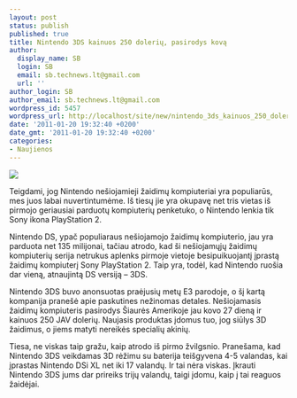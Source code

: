 ```yaml
---
layout: post
status: publish
published: true
title: Nintendo 3DS kainuos 250 dolerių, pasirodys kovą
author:
  display_name: SB
  login: SB
  email: sb.technews.lt@gmail.com
  url: ''
author_login: SB
author_email: sb.technews.lt@gmail.com
wordpress_id: 5457
wordpress_url: http://localhost/site/new/nintendo_3ds_kainuos_250_doleriu_pasirodys_kova/
date: '2011-01-20 19:32:40 +0200'
date_gmt: '2011-01-20 19:32:40 +0200'
categories:
- Naujienos
---
```

<div class="imgright"><img src="http://technews.lt/upload/E3-2010-Star-Fox-64-3DS-Screenshot-Gallery.jpg"  /></div>
<p>Teigdami, jog Nintendo nešiojamieji žaidimų kompiuteriai yra populiarūs, mes juos labai nuvertintumėme. Iš tiesų jie yra okupavę net tris vietas iš pirmojo geriausiai parduotų kompiuterių penketuko, o Nintendo lenkia tik Sony ikona PlayStation 2.</p>
<p>Nintendo DS, ypač populiaraus nešiojamojo žaidimų kompiuterio, jau yra parduota net 135 milijonai, tačiau atrodo, kad ši nešiojamųjų žaidimų kompiuterių serija netrukus aplenks pirmoje vietoje besipuikuojantį įprastą žaidimų kompiuterį Sony PlayStation 2. Taip yra, todėl, kad Nintendo ruošia dar vieną, atnaujintą DS versiją – 3DS.</p>
<p>Nintendo 3DS buvo anonsuotas praėjusių metų E3 parodoje, o šį kartą kompanija pranešė apie paskutines nežinomas detales. Nešiojamasis žaidimų kompiuteris pasirodys Šiaurės Amerikoje jau kovo 27 dieną ir kainuos 250 JAV dolerių. Naujasis produktas įdomus tuo, jog siūlys 3D žaidimus, o jiems matyti nereikės specialių akinių.</p>
<p>Tiesa, ne viskas taip gražu, kaip atrodo iš pirmo žvilgsnio. Pranešama, kad Nintendo 3DS veikdamas 3D rėžimu su baterija teišgyvena 4-5 valandas, kai įprastas Nintendo DSi XL net iki 17 valandų. Ir tai nėra viskas. Įkrauti Nintendo 3DS jums dar prireiks trijų valandų, taigi įdomu, kaip į tai reaguos žaidėjai.<br /></p>
